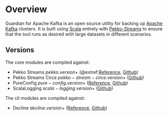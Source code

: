 # Overview

Guardian for Apache Kafka is an open source utility for backing up [Apache Kafka](https://kafka.apache.org/) clusters.
It is built using [Scala](https://www.scala-lang.org/) entirely
with [Pekko-Streams](https://pekko.apache.org/docs/pekko/current/stream/index.html)
to ensure that the tool runs as desired with large datasets in different scenarios.

## Versions

The core modules are compiled against:

* Pekko Streams $pekko.version$+ (@extref:[Reference](pekko-docs:stream/index.html), [Github](https://github.com/apache/incubator-pekko))
* Pekko Streams Circe $pekko-stream-circe.version$+ ([Github](https://github.com/mdedetrich/pekko-streams-circe))
* PureConfig $pure-config.version$+ ([Reference](https://pureconfig.github.io/docs/), [Github](https://github.com/pureconfig/pureconfig))
* ScalaLogging $scala-logging.version$+ ([Github](https://github.com/lightbend/scala-logging))

The cli modules are compiled against:

* Decline $decline.version$+ ([Reference](https://ben.kirw.in/decline/), [Github](https://github.com/bkirwi/decline))
